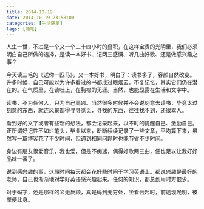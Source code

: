 ```yaml
---
title: 2014-10-19
date: 2014-10-19 23:58:00
categories: [生活随笔]
tags: [随笔]
---
```


人生一世，不过是一个又一个二十四小时的叠积，在这样宝贵的光阴里，我们必须明白自己所做的选择，是读一本好书、记两三感慨、听几曲好歌、还是做感兴趣之事？

今天读三毛的《送你一匹马》，又一本好书，明白了：读书多了，容颜自然改变。许多时候，自己可能以为许多看过的书都成过眼烟云，不复记忆，其实它们仍在潜在的。在气质里，在谈吐上，在胸襟的无涯。当然，也能显露在生活和文字中。

读书，不为任何人，只为自己高兴。当然很多时候并不会说刻意去读书，毕竟太过刻意的东西，就连风景都得寻寻觅觅，寻找的东西，往往找不到，还很累人。

看到好的文字或者有些新的想法，都会记录起来，以不时的提醒自己、激励自己。正所谓好记性不如烂笔头，毕业以来，断断续续记录了一些文章，平均算下来，虽然写一篇博客花了不少时间，但遇到相同问题时也能节省不少时间。

身边有朋友很爱音乐，我也爱，但是不痴迷，偶得好歌两三曲，便也足以让我好好品味一番了。

说到感兴趣的事，这段时间每天都会花好些时间于学习英语上。都说兴趣是最好的老师，自己也渐渐地对学好英语感兴趣起来。任何的知识，都总到用时方恨少。

对于码字，还是那样的义无反顾，真是码到无穷处，坐看云起时，前途现光明，彼岸便此身。

